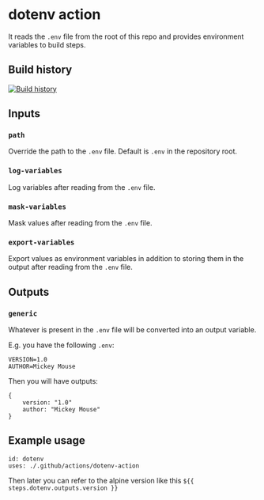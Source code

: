 # dotenv action

It reads the `.env` file from the root of this repo and provides environment variables to build steps.

## Build history

[![Build history](https://buildstats.info/github/chart/falti/dotenv-action?branch=master)](https://github.com/falti/dotenv-action/actions)

## Inputs

### `path`

Override the path to the `.env` file. Default is `.env` in the repository root.

### `log-variables`

Log variables after reading from the `.env` file.

### `mask-variables`

Mask values after reading from the `.env` file.

### `export-variables`

Export values as environment variables in addition to storing them in the output after reading from the `.env` file.

## Outputs

### `generic`

Whatever is present in the `.env` file will be converted into an output variable.

E.g. you have the following `.env`:

    VERSION=1.0
    AUTHOR=Mickey Mouse

Then you will have outputs:

    {
        version: "1.0"
        author: "Mickey Mouse"
    }

## Example usage


    id: dotenv
    uses: ./.github/actions/dotenv-action

Then later you can refer to the alpine version like this
`${{ steps.dotenv.outputs.version }}`
